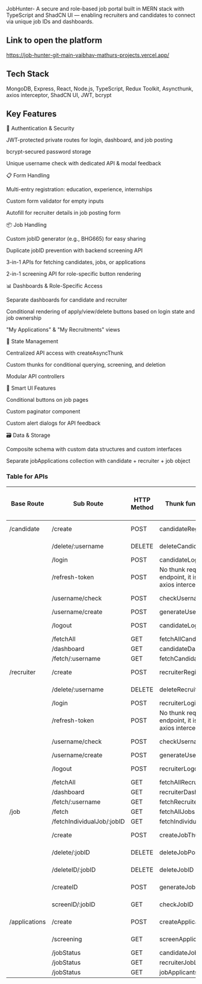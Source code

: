 JobHunter- A secure and role-based job portal built in MERN stack with TypeScript and ShadCN UI — enabling recruiters and candidates to connect via unique job IDs and dashboards.

## Link to open the platform

https://job-hunter-git-main-vaibhav-mathurs-projects.vercel.app/

## Tech Stack
MongoDB, Express, React, Node.js, TypeScript, Redux Toolkit, Asyncthunk, axios interceptor, ShadCN UI, JWT, bcrypt

## Key Features
🔐 Authentication & Security

JWT-protected private routes for login, dashboard, and job posting

bcrypt-secured password storage

Unique username check with dedicated API & modal feedback

📋 Form Handling

Multi-entry registration: education, experience, internships

Custom form validator for empty inputs

Autofill for recruiter details in job posting form

📦 Job Handling

Custom jobID generator (e.g., BHG665) for easy sharing

Duplicate jobID prevention with backend screening API

3-in-1 APIs for fetching candidates, jobs, or applications

2-in-1 screening API for role-specific button rendering

📊 Dashboards & Role-Specific Access

Separate dashboards for candidate and recruiter

Conditional rendering of apply/view/delete buttons based on login state and job ownership

"My Applications" & "My Recruitments" views

🔄 State Management

Centralized API access with createAsyncThunk

Custom thunks for conditional querying, screening, and deletion

Modular API controllers

🧠 Smart UI Features

Conditional buttons on job pages

Custom paginator component

Custom alert dialogs for API feedback

🗃️ Data & Storage

Composite schema with custom data structures and custom interfaces

Separate jobApplications collection with candidate + recruiter + job object

### Table for APIs

| Base Route | Sub Route | HTTP Method |  Thunk function to call API  |  Slice name that is subscribed to the store   | Reducer in store to provide access to useSelector hook of the state all across project  |
|------------|-----------|-------------|------------------------------|-----------------------------------------------|------------------------------------------------------------------|
|/candidate  |/create    |    POST    |  candidateRegistration  |  No slice required, it provides only HTTP code for success or failure    |    N/A    |
|            |/delete/:username    |   DELETE   |  deleteCandidate  |  No slice required, it provides only HTTP code for success or failure    |    N/A    |
|            |/login     |    POST    |  candidateLogin  |  candidateLoginSlice  |  candidateLoginthunk  |
|            |/refresh-token  |  POST  |  No thunk required to hit this endpoint, it is handles by the axios interceptor  |  N/A  |  N/A  
|            |/username/check  |  POST  |  checkUsernameAvailability  |  No slice required, it provides only HTTP code for success or failure    |    N/A    |
|            |/username/create  |  POST  |  generateUsername  |  candidateUsernameGeneratorSlice  |  candidateUsernameGenerator  |
|            |/logout  |  POST  |  candidateLogout  |  No slice required, it provides only HTTP code for success or failure    |    N/A    |
|            |/fetchAll  |  GET  |  fetchAllCandidates  |  allCandidateSlice  |  fetch_all_candidates  |
|            |/dashboard  |  GET  |  candidateDashboard  |  candidateDashboardSlice  |  candidateDashboard  |
|            |/fetch/:username  |  GET  |  fetchCandidateDetails  |  candidateProfileSlice  |  candidate_profile  |
|/recruiter  |/create    |  POST  |  recruiterRegistration  |   No slice required, it provides only HTTP code for success or failure    |    N/A    |
|            |/delete/:username  |  DELETE  |  deleteRecruiter  |  No slice required, it provides only HTTP code for success or failure    |    N/A    |
|            |/login  |  POST    |  recruiterLogin  |  recruiterLoginSlice  |  recruiterLoginThunk  |
|            |/refresh-token  |  POST  |  No thunk required to hit this endpoint, it is handles by the axios interceptor  |  N/A  |  N/A
|            |/username/check  |  POST  |  checkUsernameAvailability  |  No slice required, it provides only HTTP code for success or failure    |    N/A    |
|            |/username/create  | POST  |  generateUsername  |  recruiterUsernameGeneratorSlice  |  recruiterUsernameGenerator  |
|            |/logout  |  POST  |  recruiterLogout  |  No slice required, it provides only HTTP code for success or failure    |    N/A    |
|            |/fetchAll  |  GET  |  fetchAllRecruiters  |  allRecruitersSlice  |  fetch_all_recruiters  |
|            |/dashboard  |  GET  |  recruiterDashboard  |  recruiterDashboardSlice  |  recruiterDashboard
|            |/fetch/:username  |  GET  |  fetchRecruiterDetails  |  recruiterProfileSlice  |  recruiter_profile
|/job        |/fetch    | GET  |  fetchAllJobs  |  allJobsSlice  |  allJobs  |
|            |/fetchIndividualJob/:jobID  |  GET  |  fetchIndividualJob  |  individualJobSlice  |  individual_job  |
|            |/create  |  POST  |  createJobThunk  |  No slice required, it provides only HTTP code for success or failure    |    N/A    |
|            |/delete/:jobID  |  DELETE  |  deleteJobPostingThunk  |  No slice required, it provides only HTTP code for success or failure    |    N/A    |
|            |/deleteID/:jobID  |  DELETE  |  deleteJobID  |  No slice required, it provides only HTTP code for success or failure    |    N/A    |
|            |/createID  |  POST  |  generateJobID  |  No slice required, it provides only HTTP code for success or failure    |    N/A    | 
|            |screenID/:jobID  |  GET  |  checkJobID  |  No slice required, it provides only HTTP code for success or failure    |    N/A    |
|/applications  |  /create  |  POST  |  createApplicationThunk  |  No slice required, it provides only HTTP code for success or failure    |    N/A    |
|               |/screening  |  GET  |  screenApplicationThunk  |  No slice required, it provides only HTTP code for success or failure    |    N/A    |
|               | /jobStatus  |  GET  |  candidateJobApplicationThunk  |  allJobsAppliedSlice  |  jobsAppliedByCandidate  |
|               | /jobStatus  |  GET  |  recruiterJobListingThunk  |  allRecruitmentSlice  |  allRecruitmentsBySlice  |
|               | /jobStatus  |  GET  |  jobApplicantsThunk  |  jobApplicantsSlice  |  allApplicantsForJob  |






